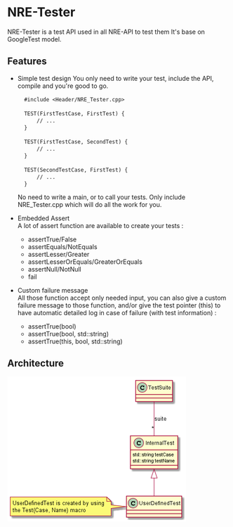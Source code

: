 # NRE-Tester
NRE-Tester is a test API used in all NRE-API to test them
It's base on GoogleTest model.

## Features

- Simple test design
    You only need to write your test, include the API, compile and you're good to go.

        #include <Header/NRE_Tester.cpp>

        TEST(FirstTestCase, FirstTest) {
            // ...
        }

        TEST(FirstTestCase, SecondTest) {
            // ...
        }

        TEST(SecondTestCase, FirstTest) {
            // ...
        }

    No need to write a main, or to call your tests. Only include NRE_Tester.cpp which will do all the work for you.

- Embedded Assert  
    A lot of assert function are available to create your tests :
    - assertTrue/False
    - assertEquals/NotEquals
    - assertLesser/Greater
    - assertLesserOrEquals/GreaterOrEquals
    - assertNull/NotNull
    - fail    

- Custom failure message  
    All those function accept only needed input, you can also give a custom failure message to those function, and/or give the test pointer (this) to have automatic detailed log in case of failure (with test information) :
    - assertTrue(bool)  
    - assertTrue(bool, std::string)  
    - assertTrue(this, bool, std::string)  


## Architecture

![UML](https://github.com/AbelDoc/NRE-Tester/blob/master/uml/Tester/NRE_Tester.png)
